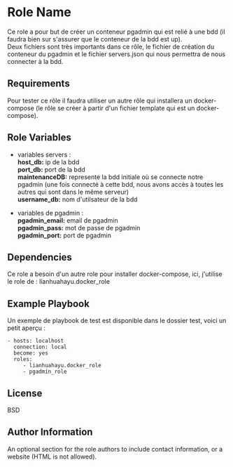 Role Name
=========

Ce role a pour but de créer un conteneur pgadmin qui est relié à une bdd (il faudra bien sur s'assurer que le conteneur de la bdd est up). \
Deux fichiers sont très importants dans ce rôle, le fichier de création du conteneur du pgadmin et le fichier servers.json qui nous permettra de nous connecter à la bdd. 

Requirements
------------

Pour tester ce rôle il faudra utiliser un autre rôle qui installera un docker-compose (le rôle se créer à partir d'un fichier template qui est un docker-compose). 

Role Variables
--------------
- variables servers :\
**host_db:** ip de la bdd \
**port_db:** port de la bdd \
**maintenanceDB:** represente la bdd initiale où se connecte notre pgadmin (une fois connecté à cette bdd, nous avons accès à toutes les autres qui sont dans le même serveur) \
**username_db:** nom d'utilsateur de la bdd

- variables de pgadmin : \
**pgadmin_email:** email de pgadmin \
**pgadmin_pass:** mot de passe de pgadmin \
**pgadmin_port:** port de pgadmin 

Dependencies
------------

Ce role a besoin d'un autre role pour installer docker-compose, ici, j'utilise le role de : lianhuahayu.docker_role

Example Playbook
----------------

Un exemple de playbook de test est disponible dans le dossier test, voici un petit aperçu : 

    - hosts: localhost
      connection: local
      become: yes
      roles:
         - lianhuahayu.docker_role
         - pgadmin_role
         
License
-------

BSD

Author Information
------------------

An optional section for the role authors to include contact information, or a website (HTML is not allowed).
